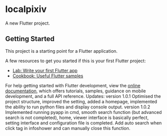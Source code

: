 # localpixiv

A new Flutter project.

## Getting Started

This project is a starting point for a Flutter application.

A few resources to get you started if this is your first Flutter project:

- [Lab: Write your first Flutter app](https://docs.flutter.dev/get-started/codelab)
- [Cookbook: Useful Flutter samples](https://docs.flutter.dev/cookbook)

For help getting started with Flutter development, view the
[online documentation](https://docs.flutter.dev/), which offers tutorials,
samples, guidance on mobile development, and a full API reference.
Updates:
version 1.0.1
Optimised the project structure, improved the setting, added a homepage, implemented the ability to run python files and display console output.
version 1.0.2
Implemented running pyapp in cmd, smooth search function (but advanced search is not completed), home, viewer interface is basically perfect, setting interface and configuration file is completed.
Add auto search when click tag in infoshower and can manually close this function.
